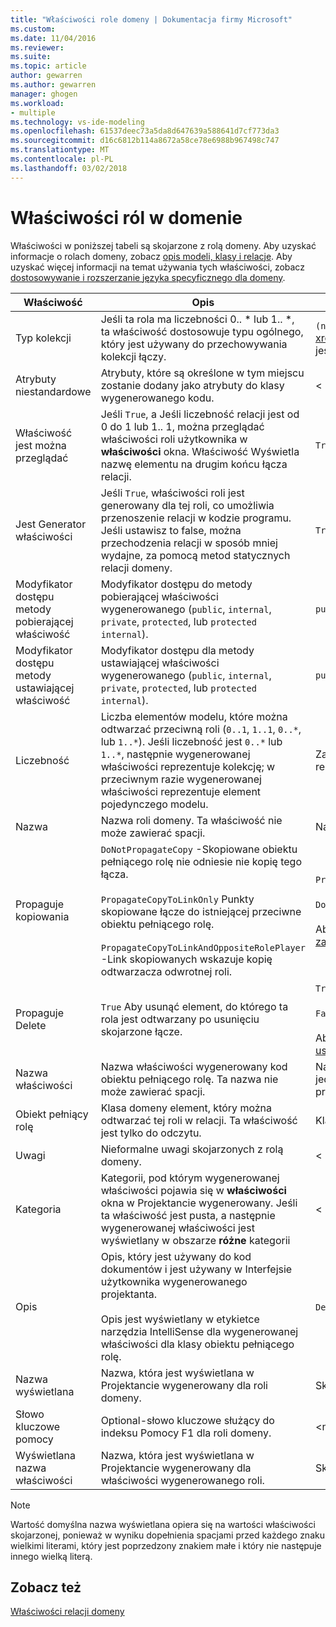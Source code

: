 ```yaml
---
title: "Właściwości role domeny | Dokumentacja firmy Microsoft"
ms.custom: 
ms.date: 11/04/2016
ms.reviewer: 
ms.suite: 
ms.topic: article
author: gewarren
ms.author: gewarren
manager: ghogen
ms.workload:
- multiple
ms.technology: vs-ide-modeling
ms.openlocfilehash: 61537deec73a5da8d647639a588641d7cf773da3
ms.sourcegitcommit: d16c6812b114a8672a58ce78e6988b967498c747
ms.translationtype: MT
ms.contentlocale: pl-PL
ms.lasthandoff: 03/02/2018
---
```

# <a name="properties-of-domain-roles"></a>Właściwości ról w domenie
Właściwości w poniższej tabeli są skojarzone z rolą domeny. Aby uzyskać informacje o rolach domeny, zobacz [opis modeli, klasy i relacje](../modeling/understanding-models-classes-and-relationships.md). Aby uzyskać więcej informacji na temat używania tych właściwości, zobacz [dostosowywanie i rozszerzanie języka specyficznego dla domeny](../modeling/customizing-and-extending-a-domain-specific-language.md).

|Właściwość|Opis|Domyślny|
|--------------|-----------------|-------------|
|Typ kolekcji|Jeśli ta rola ma liczebności 0.. * lub 1.. \*, ta właściwość dostosowuje typu ogólnego, który jest używany do przechowywania kolekcji łączy.|`(none)` - <xref:Microsoft.VisualStudio.Modeling.LinkedElementCollection%601> jest używany|
|Atrybuty niestandardowe|Atrybuty, które są określone w tym miejscu zostanie dodany jako atrybuty do klasy wygenerowanego kodu.|< Brak\>|
|Właściwość jest można przeglądać|Jeśli `True`, a Jeśli liczebność relacji jest od 0 do 1 lub 1.. 1, można przeglądać właściwości roli użytkownika w **właściwości** okna. Właściwość Wyświetla nazwę elementu na drugim końcu łącza relacji.|`True`|
|Jest Generator właściwości|Jeśli `True`, właściwości roli jest generowany dla tej roli, co umożliwia przenoszenie relacji w kodzie programu. Jeśli ustawisz to false, można przechodzenia relacji w sposób mniej wydajne, za pomocą metod statycznych relacji domeny.|`True`|
|Modyfikator dostępu metody pobierającej właściwość|Modyfikator dostępu do metody pobierającej właściwości wygenerowanego (`public`, `internal`, `private`, `protected`, lub `protected internal`).|`public`|
|Modyfikator dostępu metody ustawiającej właściwość|Modyfikator dostępu dla metody ustawiającej właściwości wygenerowanego (`public`, `internal`, `private`, `protected`, lub `protected internal`).|`public`|
|Liczebność|Liczba elementów modelu, które można odtwarzać przeciwną roli (`0..1`, `1..1`, `0..*`, lub `1..*`). Jeśli liczebność jest `0..*` lub `1..*`, następnie wygenerowanej właściwości reprezentuje kolekcję; w przeciwnym razie wygenerowanej właściwości reprezentuje element pojedynczego modelu.|Zależy od typu relacji i czy jest to źródłowa lub docelowa rola w relacji.|
|Nazwa|Nazwa roli domeny. Ta właściwość nie może zawierać spacji.|Nazwa klasy domeny obiektu pełniącego rolę dla tej roli.|
|Propaguje kopiowania|`DoNotPropagateCopy` -Skopiowane obiektu pełniącego rolę nie odniesie nie kopię tego łącza.<br /><br /> `PropagateCopyToLinkOnly` Punkty skopiowane łącze do istniejącej przeciwne obiektu pełniącego rolę.<br /><br /> `PropagateCopyToLinkAndOppositeRolePlayer` -Link skopiowanych wskazuje kopię odtwarzacza odwrotnej roli.|`PropagateCopyToLinkAndOppositeRolePlayer` dla ról źródła osadzeń.<br /><br /> `DoNotPropagateCopy` dla innych ról.<br /><br /> Aby uzyskać więcej informacji, zobacz [Dostosowywanie zachowania kopiowania](../modeling/customizing-copy-behavior.md)|
|Propaguje Delete|`True` Aby usunąć element, do którego ta rola jest odtwarzany po usunięciu skojarzone łącze.|`True` dla celu osadzania roli.<br /><br /> `False` dla innych ról.<br /><br /> Aby uzyskać więcej informacji, zobacz [Dostosowywanie sposób usuwania](../modeling/customizing-deletion-behavior.md).|
|Nazwa właściwości|Nazwa właściwości wygenerowany kod obiektu pełniącego rolę. Ta nazwa nie może zawierać spacji.|Nazwa roli przeciwnej, jeśli ta rola ma zero do jeden lub jeden do jednego liczebność; w przeciwnym razie pluralized nazwa przeciwną roli.|
|Obiekt pełniący rolę|Klasa domeny element, który można odtwarzać tej roli w relacji. Ta właściwość jest tylko do odczytu.|Klasa domeny pełniący rolę dla tej roli.|
|Uwagi|Nieformalne uwagi skojarzonych z rolą domeny.|< Brak\>|
|Kategoria|Kategorii, pod którym wygenerowanej właściwości pojawia się w **właściwości** okna w Projektancie wygenerowany. Jeśli ta właściwość jest pusta, a następnie wygenerowanej właściwości jest wyświetlany w obszarze **różne** kategorii|< Brak\>|
|Opis|Opis, który jest używany do kod dokumentów i jest używany w Interfejsie użytkownika wygenerowanego projektanta.<br /><br /> Opis jest wyświetlany w etykietce narzędzia IntelliSense dla wygenerowanej właściwości dla klasy obiektu pełniącego rolę.|`Description for` *Pełna nazwa roli*|
|Nazwa wyświetlana|Nazwa, która jest wyświetlana w Projektancie wygenerowany dla roli domeny.|Skorygowaną wartość właściwości Name.|
|Słowo kluczowe pomocy|Optional-słowo kluczowe służący do indeksu Pomocy F1 dla roli domeny.|\<none>|
|Wyświetlana nazwa właściwości|Nazwa, która jest wyświetlana w Projektancie wygenerowany dla właściwości wygenerowanego roli.|Skorygowaną wartość właściwości nazwy właściwości.|

> [!NOTE]
>  Wartość domyślna nazwa wyświetlana opiera się na wartości właściwości skojarzonej, ponieważ w wyniku dopełnienia spacjami przed każdego znaku wielkimi literami, który jest poprzedzony znakiem małe i który nie następuje innego wielką literą.

## <a name="see-also"></a>Zobacz też
 [Właściwości relacji domeny](../modeling/properties-of-domain-relationships.md)